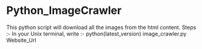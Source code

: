 # Python_ImageCrawler
This python script will download all the images from the html content.
Steps :- 
In your Unix terminal, write :- python(latest_version) image_crawler.py Website_Url
